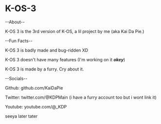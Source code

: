 # K-OS-3 


--About--

K-OS 3 is the 3rd version of K-OS, a lil project by me (aka Kai Da Pie.) 

--Fun Facts--

K-OS 3 is badly made and bug-ridden XD

K-OS 3 doesn't have many features (I'm working on it ***okey***)

K-OS 3 is made by a furry. Cry about it.

--Socials--

Github: github.com/KaiDaPie

Twitter: twitter.com/@KDPMain (i have a furry account too but i wont link it)

Youtube: youtube.com/@_KDP

seeya later tater
